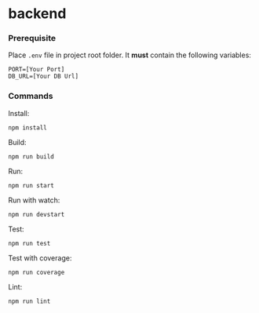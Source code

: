 # backend

### Prerequisite

Place ```.env``` file in project root folder. It **must** contain the following variables:
```
PORT=[Your Port]
DB_URL=[Your DB Url]
```

### Commands

Install:
```
npm install
```

Build:
```
npm run build
```

Run:
```
npm run start
```

Run with watch:
```
npm run devstart
```

Test:
```
npm run test
```

Test with coverage:
```
npm run coverage
```

Lint:
```
npm run lint
```
